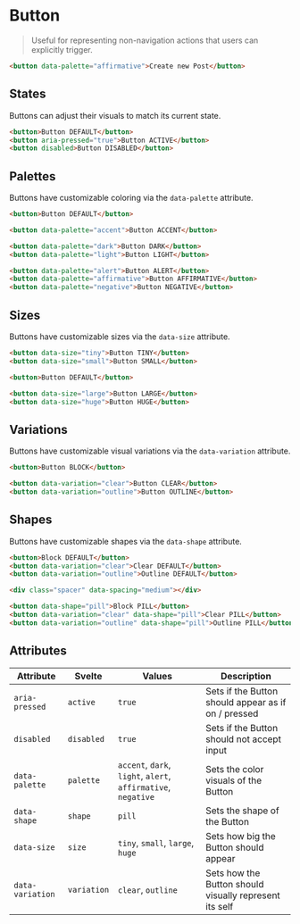 # Button

> Useful for representing non-navigation actions that users can explicitly trigger.

```html render
<button data-palette="affirmative">Create new Post</button>
```

## States

Buttons can adjust their visuals to match its current state.

```html render
<button>Button DEFAULT</button>
<button aria-pressed="true">Button ACTIVE</button>
<button disabled>Button DISABLED</button>
```

## Palettes

Buttons have customizable coloring via the `data-palette` attribute.

```html render
<button>Button DEFAULT</button>

<button data-palette="accent">Button ACCENT</button>

<button data-palette="dark">Button DARK</button>
<button data-palette="light">Button LIGHT</button>

<button data-palette="alert">Button ALERT</button>
<button data-palette="affirmative">Button AFFIRMATIVE</button>
<button data-palette="negative">Button NEGATIVE</button>
```

## Sizes

Buttons have customizable sizes via the `data-size` attribute.

```html render
<button data-size="tiny">Button TINY</button>
<button data-size="small">Button SMALL</button>

<button>Button DEFAULT</button>

<button data-size="large">Button LARGE</button>
<button data-size="huge">Button HUGE</button>
```

## Variations

Buttons have customizable visual variations via the `data-variation` attribute.

```html render
<button>Button BLOCK</button>

<button data-variation="clear">Button CLEAR</button>
<button data-variation="outline">Button OUTLINE</button>
```

## Shapes

Buttons have customizable shapes via the `data-shape` attribute.

```html render
<button>Block DEFAULT</button>
<button data-variation="clear">Clear DEFAULT</button>
<button data-variation="outline">Outline DEFAULT</button>

<div class="spacer" data-spacing="medium"></div>

<button data-shape="pill">Block PILL</button>
<button data-variation="clear" data-shape="pill">Clear PILL</button>
<button data-variation="outline" data-shape="pill">Outline PILL</button>
```

## Attributes

| Attribute        | Svelte      | Values                                                        | Description                                            |
| ---------------- | ----------- | ------------------------------------------------------------- | ------------------------------------------------------ |
| `aria-pressed`   | `active`    | `true`                                                        | Sets if the Button should appear as if on / pressed    |
| `disabled`       | `disabled`  | `true`                                                        | Sets if the Button should not accept input             |
| `data-palette`   | `palette`   | `accent`, `dark`, `light`, `alert`, `affirmative`, `negative` | Sets the color visuals of the Button                   |
| `data-shape`     | `shape`     | `pill`                                                        | Sets the shape of the Button                           |
| `data-size`      | `size`      | `tiny`, `small`, `large`, `huge`                              | Sets how big the Button should appear                  |
| `data-variation` | `variation` | `clear`, `outline`                                            | Sets how the Button should visually represent its self |

